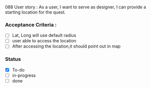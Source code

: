 088 User story : As a user, I want to serve as designer, I can provide a starting location for the quest. <br>
### Acceptance Criteria :                                                        <br>
- [ ] Lat, Long will use default radius
- [ ] user able to access the location 
- [ ] After accessing the location,it should point out in map
 
### Status
- [x] To-do 
- [ ] in-progress
- [ ] done
